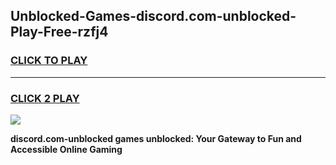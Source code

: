 
## Unblocked-Games-discord.com-unblocked-Play-Free-rzfj4
<h3>
<a href="https://premium76.site?title=discord.com-unblocked&ref=18A1">CLICK TO PLAY</a></h3>
<hr>

<h3>
<a href="https://premium76.site?title=discord.com-unblocked&ref=18A1">CLICK 2 PLAY</a>
  
</h3>

<a href="https://premium76.site?title=discord.com-unblocked&ref=18A1"><img src="https://clearcache.store/games.png"></a>


**discord.com-unblocked games unblocked: Your Gateway to Fun and Accessible Online Gaming**

